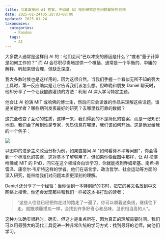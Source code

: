```yaml
---
title: 与其直接问 AI 答案，不如请 AI 找到研究这些问题最好的老师
date: 2025-01-24T05:28:03+08:00
updated: 2025-01-24
taxonomies:
  categories:
    - Random
  tags:
    - AI
---
```


大多数人通常是这样用 AI 的：他们会问“巴以冲突的原因是什么？“或者”量子计算是如何工作的？“ 而 AI 会尽职尽责地提供一个概括，通常是一个平衡的、中庸的解释，听起来很合理，但缺乏深度。

我大多数时候也是这样用的，因为这很自然，当我们手握一个看似无所不知的强大工具时，第一反应确实是让它告诉我们该怎么想。但昨晚和朋友 Daniel 聊天时，他却分享了一个让我醍醐灌顶的方法：利用 AI 深入学习特定主题。

<!-- more -->

他会让 AI 扮演 MIT 或哈佛的博士生，然后问它会读谁的作品来理解这些话题。谁是关键学者？哪些期刊发表最好的研究？去哪里找可靠的数据？

这完全改变了互动的性质，这样一来，我们得到的不是简化的答案，而是一张知识地图。我们会了解到谁是专家，优质信息在哪里，我们该如何开始。这是他发给我的一个例子：

![](https://files.owenyoung.com/file/owen-blog/WechatIMG481.jpg)

以图中的进步主义政治分析为例，如果直接问 AI "如何看待不平等问题"，你会得到一个标准化的答案，这对基本了解够用了。但如果你像截图中那样，让 AI 扮演哈佛或 MIT 的 PhD，问它在这个领域会向谁学习，你就能找到乔姆斯基、南希·弗雷泽、康奈尔·韦斯特这样的学者。他们在语言学、政治哲学、社会运动等方面的深入研究，能带给我们对问题本质更深刻的理解。

Daniel 还分享了一个经验：当你读到一本特别好的书时，把它的英文名放到中文网络上搜索。你还会发现那些和我们一样被这本书打动的读者：

> “这些人往往已经把你走过的路走了一遍了，你可以顺着这条线，继续往下走，就跟顺藤摸瓜一样，会找到许多好奇心和品味，见识相当高的人“。

这种方法确实很耗时，确实。但这才是重点所在，因为真正的理解需要时间。我们可以用最强大的现代工具促进一种非常传统的学习方式：找到最好的老师，向他们学习。
